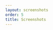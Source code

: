 ```yaml
---
layout: screenshots
order: 5
title: Screenshots
---
```

  <a href="/resources/remmina-plugin-open/archive/latest/english/general.png"
    data-caption="Basic settings"></a>
  <a href="/resources/remmina-plugin-open/archive/latest/english/keepassx.png"
    data-caption="KeePassX launched window"></a>
